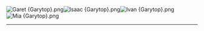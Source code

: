 ![Garet {Garytop}.png](https://raw.githubusercontent.com/Klokinator/FE-Repo/main/Portrait%20Repository/Non-FE%20Properties/Golden%20Sun/Garet%20%7BGarytop%7D.png "Garet {Garytop}.png")![Isaac {Garytop}.png](https://raw.githubusercontent.com/Klokinator/FE-Repo/main/Portrait%20Repository/Non-FE%20Properties/Golden%20Sun/Isaac%20%7BGarytop%7D.png "Isaac {Garytop}.png")![Ivan {Garytop}.png](https://raw.githubusercontent.com/Klokinator/FE-Repo/main/Portrait%20Repository/Non-FE%20Properties/Golden%20Sun/Ivan%20%7BGarytop%7D.png "Ivan {Garytop}.png")![Mia {Garytop}.png](https://raw.githubusercontent.com/Klokinator/FE-Repo/main/Portrait%20Repository/Non-FE%20Properties/Golden%20Sun/Mia%20(Garytop).png "Mia {Garytop}.png")



----

